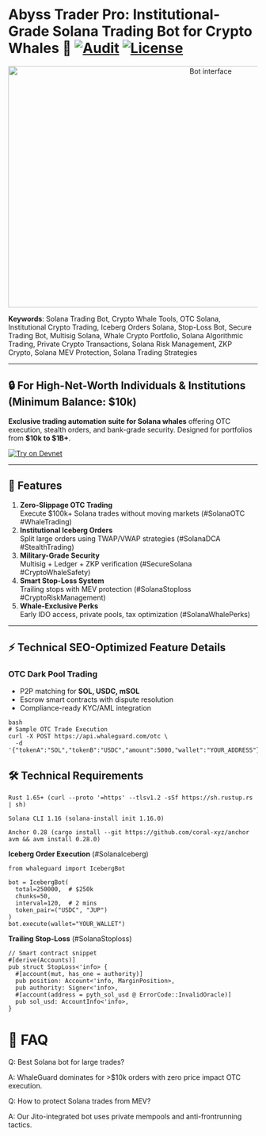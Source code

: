 # Abyss Trader Pro: Institutional-Grade Solana Trading Bot for Crypto Whales 🐋 [![Audit](https://img.shields.io/badge/Audit-Halborn-green)](https://halborn.com) [![License](https://img.shields.io/badge/License-Apache_2.0-blue)](https://opensource.org/licenses/Apache-2.0)
<p align="center"><img width="802" height="488" src="screen/dashbord.jpg" alt="Bot interface" /></p>
<!-- HTML meta tags -->
<meta name="description" content="Most secure Solana trading bot for crypto whales. Execute OTC orders, iceberg trades, and institutional strategies with ZKP security. Minimum $10k balance.">
<meta property="og:title" content="WhaleGuard: Solana Trading Bot for Crypto Whales">
<meta name="twitter:card" content="summary_large_image">

**Keywords**: Solana Trading Bot, Crypto Whale Tools, OTC Solana, Institutional Crypto Trading, Iceberg Orders Solana, Stop-Loss Bot, Secure Trading Bot, Multisig Solana, Whale Crypto Portfolio, Solana Algorithmic Trading, Private Crypto Transactions, Solana Risk Management, ZKP Crypto, Solana MEV Protection, Solana Trading Strategies

---

## 🔒 For High-Net-Worth Individuals & Institutions (Minimum Balance: $10k)
**Exclusive trading automation suite for Solana whales** offering OTC execution, stealth orders, and bank-grade security. Designed for portfolios from **$10k to $1B+**.

[![Try on Devnet](https://img.shields.io/badge/Try_on_Devnet-WhaleGuard_Sandbox-orange)](https://yourapp.com)

---

## 🚀 Features
1. **Zero-Slippage OTC Trading**  
   Execute $100k+ Solana trades without moving markets (#SolanaOTC #WhaleTrading)
2. **Institutional Iceberg Orders**  
   Split large orders using TWAP/VWAP strategies (#SolanaDCA #StealthTrading)
3. **Military-Grade Security**  
   Multisig + Ledger + ZKP verification (#SecureSolana #CryptoWhaleSafety)
4. **Smart Stop-Loss System**  
   Trailing stops with MEV protection (#SolanaStoploss #CryptoRiskManagement)
5. **Whale-Exclusive Perks**  
   Early IDO access, private pools, tax optimization (#SolanaWhalePerks)

---

## ⚡ Technical SEO-Optimized Feature Details

### **OTC Dark Pool Trading**
- P2P matching for **SOL, USDC, mSOL**  
- Escrow smart contracts with dispute resolution  
- Compliance-ready KYC/AML integration  

```
bash
# Sample OTC Trade Execution
curl -X POST https://api.whaleguard.com/otc \
  -d '{"tokenA":"SOL","tokenB":"USDC","amount":5000,"wallet":"YOUR_ADDRESS"}'
```

## 🛠️ Technical Requirements

    Rust 1.65+ (curl --proto '=https' --tlsv1.2 -sSf https://sh.rustup.rs | sh)

    Solana CLI 1.16 (solana-install init 1.16.0)

    Anchor 0.28 (cargo install --git https://github.com/coral-xyz/anchor avm && avm install 0.28.0)

**Iceberg Order Execution** (#SolanaIceberg)

```
from whaleguard import IcebergBot

bot = IcebergBot(
  total=250000,  # $250k
  chunks=50, 
  interval=120,  # 2 mins
  token_pair=("USDC", "JUP")
)
bot.execute(wallet="YOUR_WALLET")
```

**Trailing Stop-Loss** (#SolanaStoploss)

```
// Smart contract snippet
#[derive(Accounts)]
pub struct StopLoss<'info> {
  #[account(mut, has_one = authority)]
  pub position: Account<'info, MarginPosition>,
  pub authority: Signer<'info>,
  #[account(address = pyth_sol_usd @ ErrorCode::InvalidOracle)]
  pub sol_usd: AccountInfo<'info>,
}
```
# 💬 FAQ 

Q: Best Solana bot for large trades?

A: WhaleGuard dominates for >$10k orders with zero price impact OTC execution.


Q: How to protect Solana trades from MEV?

A: Our Jito-integrated bot uses private mempools and anti-frontrunning tactics.

